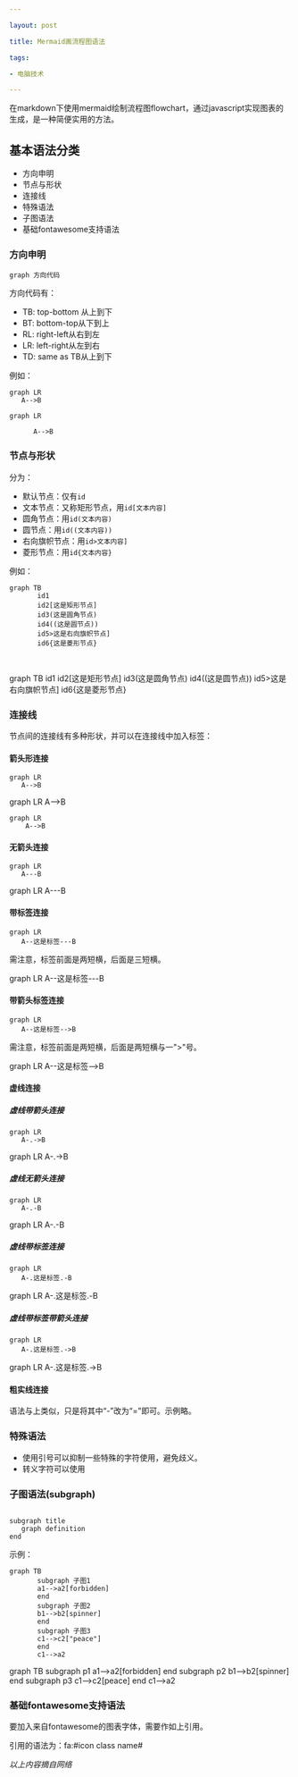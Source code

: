 ```yaml
---

layout: post

​title: Mermaid画流程图语法

tags:

- 电脑技术

---
```




在markdown下使用mermaid绘制流程图flowchart，通过javascript实现图表的生成，是一种简便实用的方法。

## 基本语法分类

- 方向申明
- 节点与形状
- 连接线
- 特殊语法
- 子图语法
- 基础fontawesome支持语法

### 方向申明

`graph 方向代码`

方向代码有：

- TB: top-bottom 从上到下
- BT: bottom-top从下到上
- RL: right-left从右到左
- LR: left-right从左到右
- TD: same as TB从上到下

例如：

```
graph LR
​	A-->B
```

<div class="mermaid">

    graph LR

          A-->B

</div>


### 节点与形状

分为：

- 默认节点：仅有`id`
- 文本节点：又称矩形节点，用`id[文本内容]`
- 圆角节点：用`id(文本内容)`
- 圆节点：用`id((文本内容))`
- 右向旗帜节点：用`id>文本内容]`
- 菱形节点：用`id{文本内容}`

例如：

```
graph TB
​		id1
​		id2[这是矩形节点]
​		id3(这是圆角节点)
​		id4((这是圆节点))
​		id5>这是右向旗帜节点]
​		id6{这是菱形节点}
```
​		
<div class="mermaid">
	graph TB
		id1
		id2[这是矩形节点]
		id3(这是圆角节点)
		id4((这是圆节点))
		id5>这是右向旗帜节点]
		id6{这是菱形节点}
</div>


### 连接线

节点间的连接线有多种形状，并可以在连接线中加入标签：

#### 箭头形连接

```
graph LR
​	A-->B
```

<div class="mermaid">
graph LR
	A-->B
</div>



```mermaid
graph LR
	A-->B
```

#### 无箭头连接

```
graph LR
​	A---B
```


<div class="mermaid">
graph LR
	A---B
</div>




#### 带标签连接

```
graph LR
​	A--这是标签---B
```

需注意，标签前面是两短横，后面是三短横。

<div class="mermaid">
graph LR
	A--这是标签---B
</div>



#### 带箭头标签连接

```
graph LR
​	A--这是标签-->B
```

需注意，标签前面是两短横，后面是两短横与一">"号。

<div class="mermaid">
graph LR
	A--这是标签-->B
</div>



#### 虚线连接
##### 虚线带箭头连接

```
graph LR
​	A-.->B
```


<div class="mermaid">
graph LR
	A-.->B
</div>



##### 虚线无箭头连接

```
graph LR
​	A-.-B
```


<div class="mermaid">
graph LR
	A-.-B
</div>



##### 虚线带标签连接

```
graph LR
​	A-.这是标签.-B
```


<div class="mermaid">
graph LR
	A-.这是标签.-B
</div>



##### 虚线带标签带箭头连接
```
graph LR
​	A-.这是标签.->B
```


<div class="mermaid">
graph LR
	A-.这是标签.->B
</div>



#### 粗实线连接

语法与上类似，只是将其中“-”改为“="即可。示例略。

### 特殊语法

- 使用引号可以抑制一些特殊的字符使用，避免歧义。
- 转义字符可以使用

### 子图语法(subgraph)

```

subgraph title
​	graph definition
end

```

示例：

```
graph TB
​		subgraph 子图1
​		a1-->a2[forbidden]
​		end
​		subgraph 子图2
​		b1-->b2[spinner]
​		end
​		subgraph 子图3
​		c1-->c2["peace"]
​		end
​		c1-->a2​		
```

<div class="mermaid">
	graph TB
		subgraph p1
		a1-->a2[forbidden]
		end
		subgraph p2
		b1-->b2[spinner]
		end
		subgraph p3
		c1-->c2[peace]
		end
		c1-->a2
</div>


### 基础fontawesome支持语法

要加入来自fontawesome的图表字体，需要作如上引用。

引用的语法为：fa:#icon class name#



*以上内容摘自网络*
